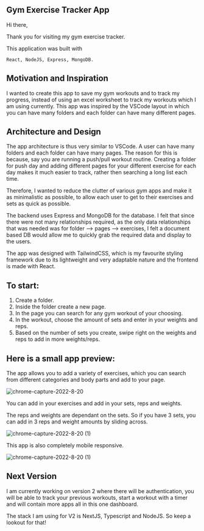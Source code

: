 ## Gym Exercise Tracker App

Hi there,

Thank you for visiting my gym exercise tracker. 

This application was built with
```
React, NodeJS, Express, MongoDB. 
```

## Motivation and Inspiration

I wanted to create this app to save my gym workouts and to track my progress, instead of using an excel worksheet to track my workouts which I am using currently. This app was inspired by the VSCode layout in which you can have many folders and each folder can have many different pages.

## Architecture and Design

The app architecture is thus very similar to VSCode. A user can have many folders and each folder can have many pages. The reason for this is because, say you are running a push/pull workout routine. Creating a folder for push day and adding different pages for your different exercise for each day makes it much easier to track, rather then searching a long list each time. 

Therefore, I wanted to reduce the clutter of various gym apps and make it as minimalistic as possible, to allow each user to get to their exercises and sets as quick as possible. 

The backend uses Express and MongoDB for the database. I felt that since there were not many relationships required, as the only data relationships that was needed was for folder --> pages --> exercises, I felt a document based DB would allow me to quickly grab the required data and display to the users. 

The app was designed with TailwindCSS, which is my favourite styling framework due to its lightweight and very adaptable nature and the frontend is made with React. 


## To start:

1. Create a folder.
2. Inside the folder create a new page.
3. In the page you can search for any gym workout of your choosing.
4. In the workout, choose the amount of sets and enter in your weights and reps.
5. Based on the number of sets you create, swipe right on the weights and reps to add in more weights/reps.


## Here is a small app preview: 

The app allows you to add a variety of exercises, which you can search from different categories and body parts and add to your page. 

![chrome-capture-2022-8-20](https://user-images.githubusercontent.com/83682463/191259789-1cc3a3f8-47b8-44b1-861b-33a59c4f91f7.gif)

You can add in your exercises and add in your sets, reps and weights. 

The reps and weights are dependant on the sets. So if you have 3 sets, you can add in 3 reps and weight amounts by sliding across. 

![chrome-capture-2022-8-20 (1)](https://user-images.githubusercontent.com/83682463/191261141-98349dea-ddc1-4290-90f5-aa3a2a345fa1.gif)

This app is also completely mobile responsive. 

![chrome-capture-2022-8-20 (1)](https://user-images.githubusercontent.com/83682463/191261141-98349dea-ddc1-4290-90f5-aa3a2a345fa1.gif)

## Next Version

I am currently working on version 2 where there will be authentication, you will be able to track your previous workouts, start a workout with a timer and will contain more apps all in this one dashboard.

The stack I am using for V2 is NextJS, Typescript and NodeJS. So keep a lookout for that!


